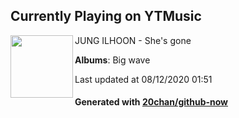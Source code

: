## Currently Playing on YTMusic

[<img align="left" width="100" src="https://lh3.googleusercontent.com/K8kp_SVozsv_aoxLqh8GF8hIV9fGPHt4xtPe2D5PNYLAZZepyZZ14BKTrZ0OEPp3nBRQU0XeUNs3qjYsWA">](https://music.youtube.com/channel/UCKHC-8Fny_KMWeXx1WGPRrg)

JUNG ILHOON - She's gone

**Albums**: Big wave

Last updated at 08/12/2020 01:51

#### Generated with [20chan/github-now](https://github.com/20chan/github-now)


<!--
**20chan/20chan** is a ✨ _special_ ✨ repository because its `README.md` (this file) appears on your GitHub profile.

Here are some ideas to get you started:

- 🔭 I’m currently working on ...
- 🌱 I’m currently learning ...
- 👯 I’m looking to collaborate on ...
- 🤔 I’m looking for help with ...
- 💬 Ask me about ...
- 📫 How to reach me: ...
- 😄 Pronouns: ...
- ⚡ Fun fact: ...
-->
